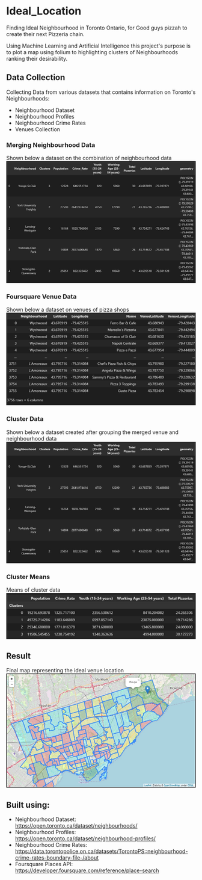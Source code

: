 # Ideal_Location
Finding Ideal Neighbourhood in Toronto Ontario, for Good guys pizzah to create their next Pizzeria chain.

Using Machine Learning and Artificial Intelligence this project's purpose is to plot a map using folium to highlighting clusters of Neighbourhoods ranking their desirability.

## Data Collection
Collecting Data from various datasets that contains information on Toronto's Neighbourhoods:
- Neighbourhood Dataset
- Neighbourhood Profiles
- Neighbourhood Crime Rates
- Venues Collection

### Merging Neighbourhood Data
Shown below a dataset on the combination of neighbourhood data
![This is an image](https://github.com/Mohammad0336/Ideal_Location/blob/main/Images/Clusters.jpg)

### Foursquare Venue Data
Shown below a dataset on venues of pizza shops
![This is an image](https://github.com/Mohammad0336/Ideal_Location/blob/main/Images/VDataset.jpg)

### Cluster Data
Shown below a dataset created after grouping the merged venue and neighbourhood data
![This is an image](https://github.com/Mohammad0336/Ideal_Location/blob/main/Images/Clusters.jpg)

### Cluster Means
Means of cluster data
![This is an image](https://github.com/Mohammad0336/Ideal_Location/blob/main/Images/ClustersMean.jpg)

## Result
Final map representing the ideal venue location
![This is an image](https://github.com/Mohammad0336/Ideal_Location/blob/main/Images/Map.jpg)

## Built using: 
- Neighbourhood Dataset: https://open.toronto.ca/dataset/neighbourhoods/ 
- Neighbourhood Profiles: https://open.toronto.ca/dataset/neighbourhood-profiles/
- Neighbourhood Crime Rates: https://data.torontopolice.on.ca/datasets/TorontoPS::neighbourhood-crime-rates-boundary-file-/about
- Foursquare Places API: https://developer.foursquare.com/reference/place-search
